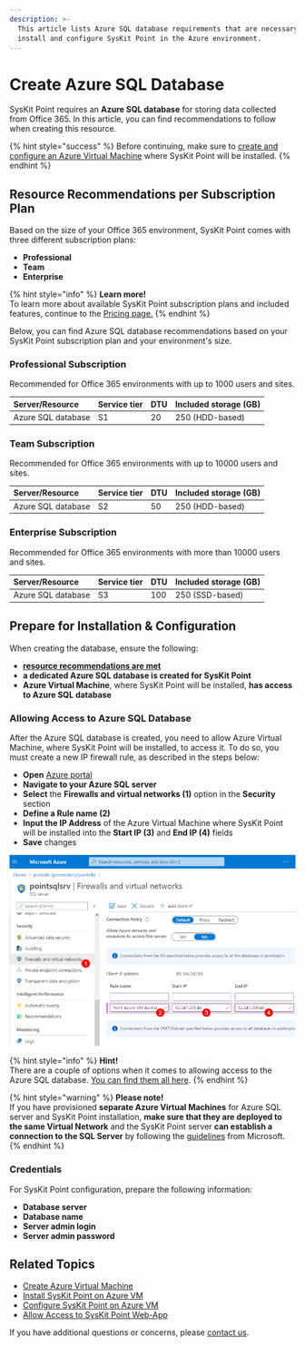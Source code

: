 ```yaml
---
description: >-
  This article lists Azure SQL database requirements that are necessary to
  install and configure SysKit Point in the Azure environment.
---
```


# Create Azure SQL Database

SysKit Point requires an **Azure SQL database** for storing data collected from Office 365. In this article, you can find recommendations to follow when creating this resource.

{% hint style="success" %}
Before continuing, make sure to [create and configure an Azure Virtual Machine](create-azure-vm.md) where SysKit Point will be installed.
{% endhint %}

## Resource Recommendations per Subscription Plan

Based on the size of your Office 365 environment, SysKit Point comes with three different subscription plans:

* **Professional**
* **Team**
* **Enterprise**

{% hint style="info" %}
**Learn more!**  
To learn more about available SysKit Point subscription plans and included features, continue to the [Pricing page.](https://www.syskit.com/products/point/pricing/)
{% endhint %}

Below, you can find Azure SQL database recommendations based on your SysKit Point subscription plan and your environment's size.

### Professional Subscription

Recommended for Office 365 environments with up to 1000 users and sites.

| Server/Resource | Service tier | DTU | Included storage \(GB\) |
| :--- | :--- | :--- | :--- |
| Azure SQL database | S1 | 20 | 250 \(HDD-based\) |

### Team Subscription

Recommended for Office 365 environments with up to 10000 users and sites.

| Server/Resource | Service tier | DTU | Included storage \(GB\) |
| :--- | :--- | :--- | :--- |
| Azure SQL database | S2 | 50 | 250 \(HDD-based\) |

### Enterprise Subscription

Recommended for Office 365 environments with more than 10000 users and sites.

| Server/Resource | Service tier | DTU | Included storage \(GB\) |
| :--- | :--- | :--- | :--- |
| Azure SQL database | S3 | 100 | 250 \(SSD-based\) |

## Prepare for Installation & Configuration

When creating the database, ensure the following:

* [**resource recommendations are met**](create-azure-sql-database.md#resource-recommendations-per-subscription-plan)
* **a dedicated Azure SQL database is created for SysKit Point**
* **Azure Virtual Machine**, where SysKit Point will be installed, **has access to Azure SQL database**

### Allowing Access to Azure SQL Database

After the Azure SQL database is created, you need to allow Azure Virtual Machine, where SysKit Point will be installed, to access it. To do so, you must create a new IP firewall rule, as described in the steps below:

* **Open** [Azure portal](https://portal.azure.com)
* **Navigate to your Azure SQL server**
* **Select** the **Firewalls and virtual networks \(1\)** option in the **Security** section
* **Define a Rule name \(2\)**
* **Input the IP Address** of the Azure Virtual Machine where SysKit Point will be installed into the **Start IP \(3\)** and **End IP \(4\)** fields
* **Save** changes

![Azure SQL - Adding a firewall rule](../../../.gitbook/assets/create-azure-sql-database_allow-access.png)

{% hint style="info" %}
**Hint!**   
There are a couple of options when it comes to allowing access to the Azure SQL database. [You can find them all here](https://docs.microsoft.com/en-us/azure/azure-sql/database/network-access-controls-overview).
{% endhint %}

{% hint style="warning" %}
**Please note!**  
If you have provisioned **separate Azure Virtual Machines** for Azure SQL server and SysKit Point installation, **make sure that they are deployed to the same Virtual Network** and the SysKit Point server **can establish a connection to the SQL Server** by following the [guidelines](https://docs.microsoft.com/en-us/azure/virtual-machines/windows/sql/virtual-machines-windows-sql-connect#connect-to-sql-server-within-a-virtual-network) from Microsoft.
{% endhint %}

### Credentials

For SysKit Point configuration, prepare the following information:

* **Database server**
* **Database name**
* **Server admin login**
* **Server admin password**

## Related Topics

* [Create Azure Virtual Machine](create-azure-vm.md)
* [Install SysKit Point on Azure VM](../install-syskit-point-on-azure-vm.md) 
* [Configure SysKit Point on Azure VM](../configure-syskit-point-on-azure-vm.md)
* [Allow Access to SysKit Point Web-App](../allow-access-to-syskit-point-web-app.md)

If you have additional questions or concerns, please [contact us](https://www.syskit.com/contact-us/).

